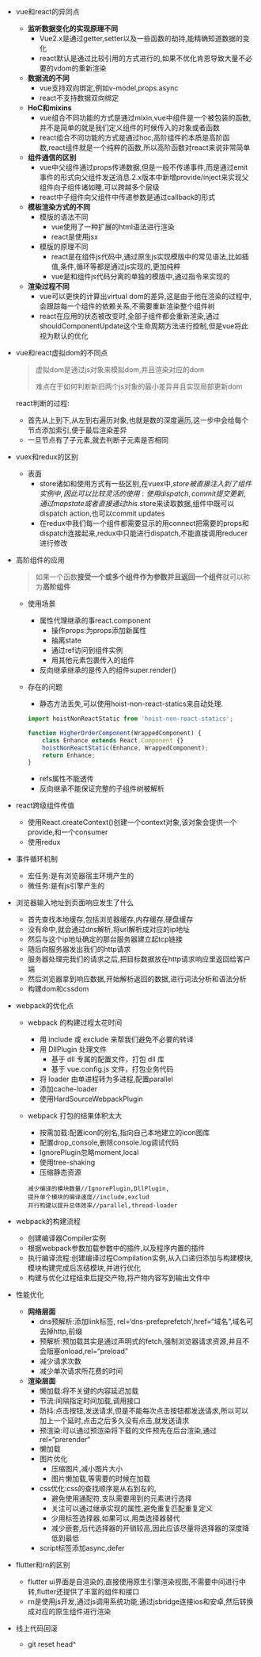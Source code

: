 - vue和react的异同点

  - **监听数据变化的实现原理不同**
    - Vue2.x是通过getter,setter以及一些函数的劫持,能精确知道数据的变化
    - react默认是通过比较引用的方式进行的,如果不优化肯恩导致大量不必要的vdom的重新渲染
  - **数据流的不同**
    - vue支持双向绑定,例如v-model,props.async
    - react不支持数据双向绑定
  - **HoC和mixins**
    - vue组合不同功能的方式是通过mixin,vue中组件是一个被包装的函数,并不是简单的就是我们定义组件的时候传入的对象或者函数
    - react组合不同功能的方式是通过hoc,高阶组件的本质是高阶函数,react组件就是一个纯粹的函数,所以高阶函数对react来说非常简单
  - **组件通信的区别**
    - vue中父组件通过props传递数据,但是一般不传递事件,而是通过emit事件的形式向父组件发送消息.2.x版本中新增provide/inject来实现父组件向子组件诸如睡,可以跨越多个层级
    - react中子组件向父组件中传递参数是通过callback的形式
  - **模板渲染方式的不同**
    - 模版的语法不同
      - vue使用了一种扩展的html语法进行渲染
      - react是使用jsx
    - 模版的原理不同
      - react是在组件js代码中,通过原生js实现模版中的常见语法,比如插值,条件,循环等都是通过js实现的,更加纯粹
      - vue是和组件js代码分离的单独的模版中,通过指令来实现的
  - **渲染过程不同**
    - vue可以更快的计算出virtual dom的差异,这是由于他在渲染的过程中,会跟踪每一个组件的依赖关系,不需要重新渲染整个组件树
    - react在应用的状态被改变时,全部子组件都会重新渲染,通过shouldComponentUpdate这个生命周期方法进行控制,但是vue将此视为默认的优化

- vue和react虚拟dom的不同点

  > 虚拟dom是通过js对象来模拟dom,并且渲染对应的dom
  >
  > 难点在于如何判断新旧两个js对象的最小差异并且实现局部更新dom

  react判断的过程:

  - 首先从上到下,从左到右遍历对象,也就是数的深度遍历,这一步中会给每个节点添加索引,便于最后渲染差异
  - 一旦节点有了子元素,就去判断子元素是否相同

- vuex和redux的区别

  - 表面
    - store诸如和使用方式有一些区别,在vuex中,$store被直接注入到了组件实例中,因此可以比较灵活的使用:使用dispatch,commit提交更新,通过mapstate或者直接通过this.$store来读取数据,组件中既可以dispatch action,也可以commit updates
    - 在redux中我们每一个组件都需要显示的用connect把需要的props和dispatch连接起来,redux中只能进行dispatch,不能直接调用reducer进行修改

- 高阶组件的应用

  > 如果一个函数**接受一个或多个组件作为参数并且返回一个组件**就可以称为**高阶组件**

  - 使用场景

    - 属性代理继承的事react.component
      - 操作props:为props添加新属性
      - 抽离state
      - 通过ref访问到组件实例
      - 用其他元素包裹传入的组件
    - 反向继承继承的是传入的组件super.render()

  - 存在的问题

    - 静态方法丢失,可以使用hoist-non-react-statics来自动处理.

    ```js
    import hoistNonReactStatic from 'hoist-non-react-statics';
    
    function HigherOrderComponent(WrappedComponent) {
        class Enhance extends React.Component {}
        hoistNonReactStatic(Enhance, WrappedComponent);
        return Enhance;
    }
    ```

    - refs属性不能透传
    - 反向继承不能保证完整的子组件树被解析

- react跨级组件传值

  - 使用React.createContext()创建一个context对象,该对象会提供一个provide,和一个consumer
  - 使用redux

- 事件循环机制

  - 宏任务:是有浏览器宿主环境产生的
  - 微任务:是有js引擎产生的

- 浏览器输入地址到页面响应发生了什么

  - 首先查找本地缓存,包括浏览器缓存,内存缓存,硬盘缓存
  - 没有命中,就会通过dns解析,将url解析成对应的ip地址
  - 然后与这个ip地址确定的那台服务器建立起tcp链接
  - 随后向服务器发出我们的http请求
  - 服务器处理完我们的请求之后,把目标数据放在http请求响应里返回给客户端
  - 然后浏览器拿到响应数据,开始解析返回的数据,进行词法分析和语法分析
  - 构建dom和cssdom

- webpack的优化点

  *   webpack 的构建过程太花时间
      *   用 include 或 exclude 来帮我们避免不必要的转译
      *   用 DllPlugin 处理文件
          *   基于 dll 专属的配置文件，打包 dll 库
          *   基于 vue.config.js 文件，打包业务代码
      *   将 loader 由单进程转为多进程,配置parallel
      *   添加cache-loader
      *   使用HardSourceWebpackPlugin
      
  *   webpack 打包的结果体积太大
      *   按需加载:配置icon的别名,指向自己本地建立的icon图库
      *   配置drop_console,删除console.log调试代码
      *   IgnorePlugin忽略moment,local
      *   使用tree-shaking
      *   压缩静态资源
      
      ```
      减少编译的模块数量//IgnorePlugin,DllPlugin,
      提升单个模块的编译速度//include,exclud
      并行构建以提升总体效率//parallel,thread-loader
      ```

- webpack的构建流程

  - 创建编译器Compiler实例
  - 根据webpack参数加载参数中的插件,以及程序内置的插件
  - 执行编译流程:创建编译过程Compilation实例,从入口递归添加与构建模块,模块构建完成后冻结模块,并进行优化
  - 构建与优化过程结束后提交产物,将产物内容写到输出文件中

- 性能优化

  - **网络层面**
    - dns预解析:添加link标签, rel=‘dns-prefeprefetch‘,href=“域名”,域名可去掉http,前缀
    - 预解析:预加载其实是通过声明式的fetch,强制浏览器请求资源,并且不会阻塞onload,rel=“preload”
    - 减少请求次数
    - 减少单次请求所花费的时间
  - **渲染层面**
    - 懒加载:将不关键的内容延迟加载
    - 节流:间隔指定时间加载,调用接口
    - 防抖:点击按钮,发送请求,但是不能每次点击按钮都发送请求,所以可以加上一个延时,点击之后多久没有点击,就发送请求
    - 预渲染:可以通过预渲染将下载的文件预先在后台渲染,通过rel=“prerender“
    - 懒加载
    - 图片优化
      - 压缩图片,减小图片大小
      - 图片懒加载,等需要的时候在加载
    - css优化:css的查找顺序是从右到左的,
      - 避免使用通配符,支队需要用到的元素进行选择
      - 关注可以通过继承实现的属性,避免重复匹配重复定义
      - 少用标签选择器,如果可以,用类选择器替代
      - 减少嵌套,后代选择器的开销较高,因此应该尽量将选择器的深度降低到最低
    - script标签添加async,defer

- flutter和rn的区别

  - flutter ui界面是自渲染的,直接使用原生引擎渲染视图,不需要中间进行中转,flutter还提供了丰富的组件和接口
  - rn是使用js开发,通过js调用系统功能,通过jsbridge连接ios和安卓,然后转换成对应的原生组件进行渲染

- 线上代码回滚

  - git reset head^

